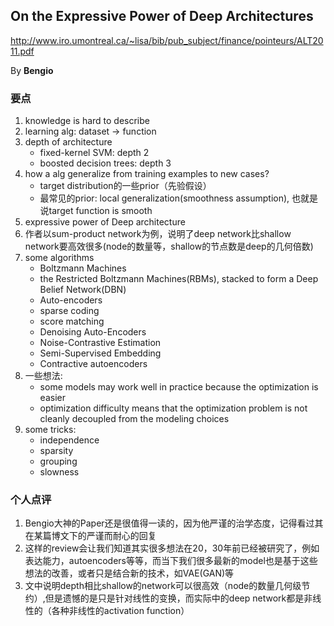 ## On the Expressive Power of Deep Architectures

http://www.iro.umontreal.ca/~lisa/bib/pub_subject/finance/pointeurs/ALT2011.pdf

By **Bengio**


### 要点

1. knowledge is hard to describe
2. learning alg: dataset -> function
3. depth of architecture
    * fixed-kernel SVM: depth 2
    * boosted decision trees: depth 3
4. how a alg generalize from training examples to new cases? 
    * target distribution的一些prior（先验假设）
    * 最常见的prior: local generalization(smoothness assumption), 也就是说target function is smooth
5. expressive power of Deep architecture
6. 作者以sum-product network为例，说明了deep network比shallow network要高效很多(node的数量等，shallow的节点数是deep的几何倍数)
7. some algorithms
    * Boltzmann Machines
    * the Restricted Boltzmann Machines(RBMs), stacked to form a Deep Belief Network(DBN)
    * Auto-encoders
    * sparse coding
    * score matching
    * Denoising Auto-Encoders
    * Noise-Contrastive Estimation
    * Semi-Supervised Embedding
    * Contractive autoencoders
8. 一些想法: 
    * some models may work well in practice because the optimization is easier
    * optimization difficulty means that the optimization problem is not cleanly decoupled from the modeling choices
9. some tricks:
    * independence
    * sparsity
    * grouping
    * slowness
        

### 个人点评

1. Bengio大神的Paper还是很值得一读的，因为他严谨的治学态度，记得看过其在某篇博文下的严谨而耐心的回复
2. 这样的review会让我们知道其实很多想法在20，30年前已经被研究了，例如表达能力，autoencoders等等，而当下我们很多最新的model也是基于这些想法的改善，或者只是结合新的技术，如VAE(GAN)等
3. 文中说明depth相比shallow的network可以很高效（node的数量几何级节约）,但是遗憾的是只是针对线性的变换，而实际中的deep network都是非线性的（各种非线性的activation function）


